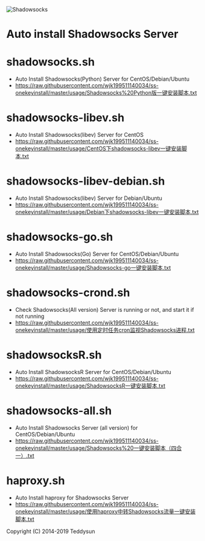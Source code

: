 ![Shadowsocks](https://github.com/wjk199511140034/ss-onekeyinstall/blob/master/shadowsocks.png)
# Auto install Shadowsocks Server

shadowsocks.sh
===============
- Auto Install Shadowsocks(Python) Server for CentOS/Debian/Ubuntu
- https://raw.githubusercontent.com/wjk199511140034/ss-onekeyinstall/master/usage/Shadowsocks%20Python版一键安装脚本.txt

shadowsocks-libev.sh
===============
- Auto Install Shadowsocks(libev) Server for CentOS
- https://raw.githubusercontent.com/wjk199511140034/ss-onekeyinstall/master/usage/CentOS下shadowsocks-libev一键安装脚本.txt

shadowsocks-libev-debian.sh
===============
- Auto Install Shadowsocks(libev) Server for Debian/Ubuntu
- https://raw.githubusercontent.com/wjk199511140034/ss-onekeyinstall/master/usage/Debian下shadowsocks-libev一键安装脚本.txt

shadowsocks-go.sh
===============
- Auto Install Shadowsocks(Go) Server for CentOS/Debian/Ubuntu
- https://raw.githubusercontent.com/wjk199511140034/ss-onekeyinstall/master/usage/Shadowsocks-go一键安装脚本.txt

shadowsocks-crond.sh
===============
- Check Shadowsocks(All version) Server is running or not, and start it if not running
- https://raw.githubusercontent.com/wjk199511140034/ss-onekeyinstall/master/usage/使用定时任务cron监视Shadowsocks进程.txt

shadowsocksR.sh
===============
- Auto Install ShadowsocksR Server for CentOS/Debian/Ubuntu
- https://raw.githubusercontent.com/wjk199511140034/ss-onekeyinstall/master/usage/ShadowsocksR一键安装脚本.txt

shadowsocks-all.sh
==================
- Auto Install Shadowsocks Server (all version) for CentOS/Debian/Ubuntu
- https://raw.githubusercontent.com/wjk199511140034/ss-onekeyinstall/master/usage/Shadowsocks%20一键安装脚本（四合一）.txt

haproxy.sh
===============
- Auto Install haproxy for Shadowsocks Server
- https://raw.githubusercontent.com/wjk199511140034/ss-onekeyinstall/master/usage/使用haproxy中转Shadowsocks流量一键安装脚本.txt

Copyright (C) 2014-2019 Teddysun
